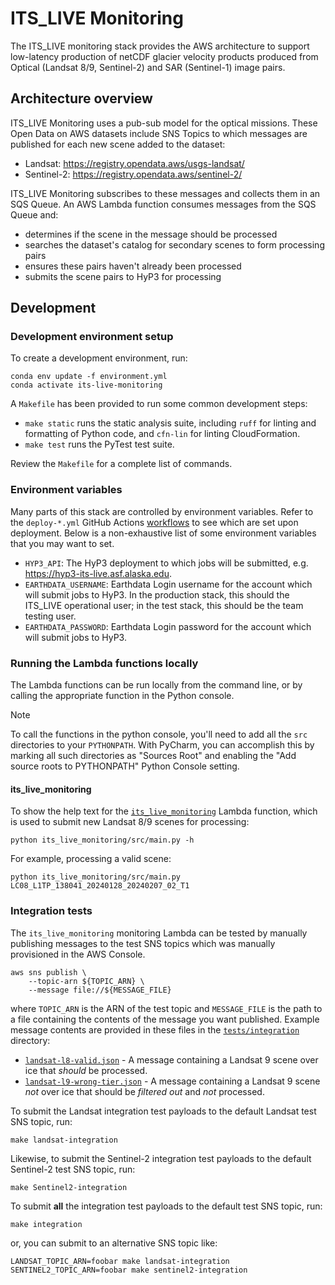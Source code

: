 # ITS_LIVE Monitoring

The ITS_LIVE monitoring stack provides the AWS architecture to support low-latency production of netCDF glacier velocity products produced from Optical (Landsat 8/9, Sentinel-2) and SAR (Sentinel-1) image pairs.

## Architecture overview

ITS_LIVE Monitoring uses a pub-sub model for the optical missions. These Open Data on AWS datasets include SNS Topics to which messages are published for each new scene added to the dataset:
* Landsat: <https://registry.opendata.aws/usgs-landsat/>
* Sentinel-2: <https://registry.opendata.aws/sentinel-2/>

ITS_LIVE Monitoring subscribes to these messages and collects them in an SQS Queue. An AWS Lambda function consumes messages from the SQS Queue and:
* determines if the scene in the message should be processed
* searches the dataset's catalog for secondary scenes to form processing pairs
* ensures these pairs haven't already been processed
* submits the scene pairs to HyP3 for processing

## Development

### Development environment setup

To create a development environment, run:
```shell
conda env update -f environment.yml
conda activate its-live-monitoring
```

A `Makefile` has been provided to run some common development steps:
* `make static` runs the static analysis suite, including `ruff` for linting and formatting of Python code, and `cfn-lin` for linting CloudFormation.
* `make test` runs the PyTest test suite.

Review the `Makefile` for a complete list of commands.

### Environment variables

Many parts of this stack are controlled by environment variables. Refer to the `deploy-*.yml` GitHub Actions [workflows](.github/workflows) to see which are set upon deployment. Below is a non-exhaustive list of some environment variables that you may want to set.
* `HYP3_API`: The HyP3 deployment to which jobs will be submitted, e.g. https://hyp3-its-live.asf.alaska.edu.
* `EARTHDATA_USERNAME`: Earthdata Login username for the account which will submit jobs to HyP3. In the production stack, this should the ITS_LIVE operational user; in the test stack, this should be the team testing user.
* `EARTHDATA_PASSWORD`: Earthdata Login password for the account which will submit jobs to HyP3.

### Running the Lambda functions locally

The Lambda functions can be run locally from the command line, or by calling the appropriate function in the Python console.

> [!NOTE]
> To call the functions in the python console, you'll need to add all the `src` directories to your `PYTHONPATH`. With PyCharm, you can accomplish this by marking all such directories as "Sources Root" and enabling the "Add source roots to PYTHONPATH" Python Console setting.

#### its_live_monitoring

To show the help text for the [`its_live_monitoring`](its_live_monitoring/src/main.py) Lambda function, which is used to submit new Landsat 8/9 scenes for processing:
```shell
python its_live_monitoring/src/main.py -h
```

For example, processing a valid scene:
```shell
python its_live_monitoring/src/main.py LC08_L1TP_138041_20240128_20240207_02_T1
```

### Integration tests

The `its_live_monitoring` monitoring Lambda can be tested by manually publishing messages to the test SNS topics which was manually provisioned in the AWS Console.

```shell
aws sns publish \
    --topic-arn ${TOPIC_ARN} \
    --message file://${MESSAGE_FILE}
```

where `TOPIC_ARN` is the ARN of the test topic and `MESSAGE_FILE` is the path to a file containing the contents of the message you want published. Example message contents are provided in these files in the [`tests/integration`](tests/integration) directory:
* [`landsat-l8-valid.json`](tests/integration/landsat-l8-valid.json) - A message containing a Landsat 9 scene over ice that *should* be processed.
* [`landsat-l9-wrong-tier.json`](tests/integration/landsat-l9-wrong-tier.json) - A message containing a Landsat 9 scene *not* over ice that should be *filtered out* and *not* processed.

To submit the Landsat integration test payloads to the default Landsat test SNS topic, run:
```shell
make landsat-integration
```
Likewise, to submit the Sentinel-2 integration test payloads to the default Sentinel-2 test SNS topic, run:
```shell
make Sentinel2-integration
```

To submit **all** the integration test payloads to the default test SNS topic, run:
```shell
make integration
```
or, you can submit to an alternative SNS topic like:
```shell
LANDSAT_TOPIC_ARN=foobar make landsat-integration
SENTINEL2_TOPIC_ARN=foobar make sentinel2-integration
```
